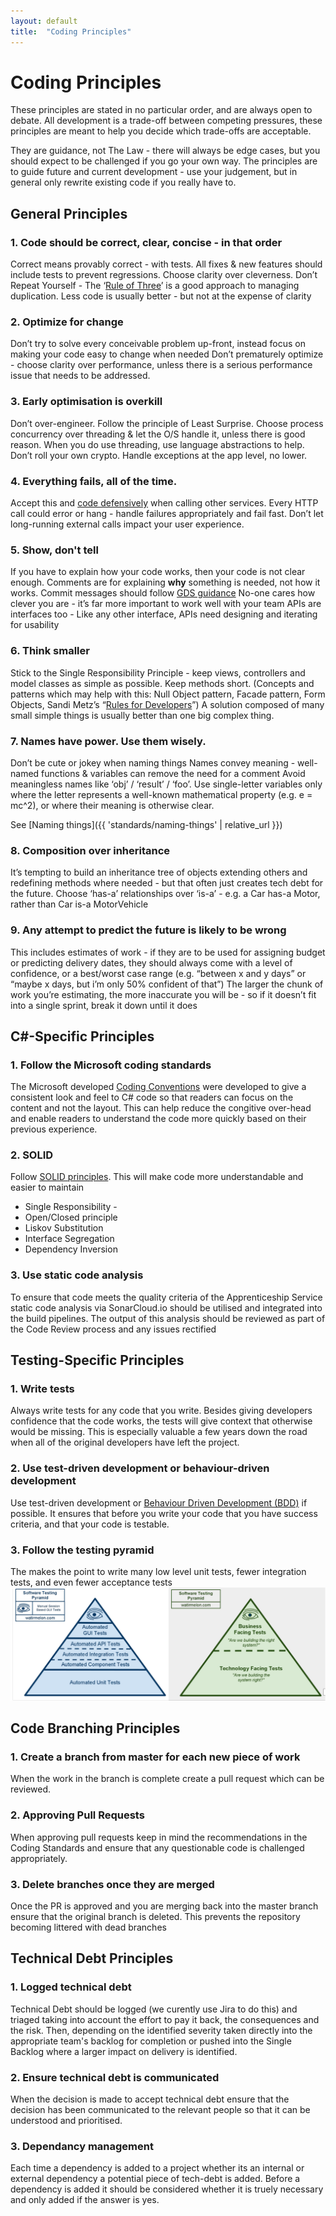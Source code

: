 ```yaml
---
layout: default
title:  "Coding Principles"
---
```


# Coding Principles

These principles are stated in no particular order, and are always open to debate. All development is a trade-off between competing pressures, these principles are meant to help you decide which trade-offs are acceptable.

They are guidance, not The Law - there will always be edge cases, but you should expect to be challenged if you go your own way. The principles are to guide future and current development - use your judgement, but in general only rewrite existing code if you really have to.

## General Principles

### 1. Code should be correct, clear, concise - in that order

Correct means provably correct - with tests. All fixes & new features should include tests to prevent regressions.
Choose clarity over cleverness.
Don’t Repeat Yourself - The ‘[Rule of Three](https://en.wikipedia.org/wiki/Rule_of_three_(computer_programming))’ is a good approach to managing duplication. Less code is usually better - but not at the expense of clarity

### 2. Optimize for change
Don’t try to solve every conceivable problem up-front, instead focus on making your code easy to change when needed
Don’t prematurely optimize - choose clarity over performance, unless there is a serious performance issue that needs to be addressed.

### 3. Early optimisation is overkill
Don’t over-engineer. Follow the principle of Least Surprise. Choose process
concurrency over threading & let the O/S handle it, unless there is good reason.
When you do use threading, use language abstractions to help. Don’t roll your
own crypto. Handle exceptions at the app level, no lower.

### 4. Everything fails, all of the time.
Accept this and [code defensively](https://en.wikipedia.org/wiki/Defensive_programming) when calling other services.
Every HTTP call could error or hang - handle failures appropriately and fail fast. Don’t let long-running external calls impact your user experience.

### 5. Show, don't tell
If you have to explain how your code works, then your code is not clear enough.
Comments are for explaining <strong>why</strong> something is needed, not how it works.
Commit messages should follow [GDS guidance](https://github.com/alphagov/styleguides/blob/master/git.md)
No-one cares how clever you are - it’s far more important to work well with your team
APIs are interfaces too - Like any other interface, APIs need designing and iterating for usability

### 6. Think smaller
Stick to the Single Responsibility Principle - keep views, controllers and model classes as simple as possible. Keep methods short. (Concepts and patterns which may help with this: Null Object pattern, Facade pattern, Form Objects, Sandi Metz’s “[Rules for Developers](https://robots.thoughtbot.com/sandi-metz-rules-for-developers)”)
A solution composed of many small simple things is usually better than one big complex thing.

### 7. Names have power. Use them wisely.
Don’t be cute or jokey when naming things
Names convey meaning - well-named functions & variables can remove the need for a comment
Avoid meaningless names like ‘obj’ / ‘result’ / ‘foo’.
Use single-letter variables only where the letter represents a well-known mathematical property (e.g. e = mc^2), or where their meaning is otherwise clear.


See [Naming things]({{ 'standards/naming-things' | relative_url  }})

### 8. Composition over inheritance
It’s tempting to build an inheritance tree of objects extending others and redefining methods where needed - but that often just creates tech debt for the future. Choose ‘has-a’ relationships over ‘is-a’ - e.g. a Car has-a Motor, rather than Car is-a MotorVehicle

### 9. Any attempt to predict the future is likely to be wrong
This includes estimates of work - if they are to be used for assigning budget or predicting delivery dates, they should always come with a level of confidence, or a best/worst case range (e.g. “between x and y days” or “maybe x days, but i’m only 50% confident of that”)
The larger the chunk of work you’re estimating, the more inaccurate you will be - so if it doesn’t fit into a single sprint, break it down until it does

## C#-Specific Principles

### 1. Follow the Microsoft coding standards
The Microsoft developed [Coding Conventions](https://docs.microsoft.com/en-us/dotnet/csharp/programming-guide/inside-a-program/coding-conventions) were  developed to give a consistent look and feel to C# code so that readers can focus on the content and not the layout. This can help reduce the congitive over-head and enable readers to understand the code more quickly based on their previous experience.

### 2. SOLID
Follow [SOLID principles](https://en.wikipedia.org/wiki/SOLID). This will make code more understandable and easier to maintain
* Single Responsibility - 
* Open/Closed principle
* Liskov Substitution
* Interface Segregation
* Dependency Inversion

### 3. Use static code analysis
To ensure that code meets the quality criteria of the Apprenticeship Service static code analysis via SonarCloud.io should be utilised and integrated into the build pipelines. The output of this analysis should be reviewed as part of the Code Review process and any issues rectified

## Testing-Specific Principles

### 1. Write tests

Always write tests for any code that you write. Besides giving developers confidence that the code works, the tests will give context that otherwise would be missing. This is especially valuable a few years down the road when all of the original developers have left the project.

### 2. Use test-driven development or behaviour-driven development
Use test-driven development or [Behaviour Driven Development (BDD)](http://dannorth.net/introducing-bdd/) if possible. It ensures that before you write your code that you have success criteria, and that your code is testable.

### 3. Follow the testing pyramid
The makes the point to write many low level unit tests, fewer integration tests, and even fewer acceptance tests
![testing pyramid](./images/test-pyramid.png)

## Code Branching Principles

### 1. Create a branch from master for each new piece of work
When the work in the branch is complete create a pull request which can be reviewed.

### 2. Approving Pull Requests
When approving pull requests keep in mind the recommendations in the Coding Standards and ensure that any questionable code is challenged appropriately.

### 3. Delete branches once they are merged
Once the PR is approved and you are merging back into the master branch ensure that the original branch is deleted. This prevents the repository becoming littered with dead branches

## Technical Debt Principles

### 1. Logged technical debt 

Technical Debt should be logged (we curently use Jira to do this) and triaged taking into account the effort to pay it back, the consequences and the risk. Then, depending on the identified severity taken directly into the appropriate team's backlog for completion or pushed into the Single Backlog where a larger impact on delivery is identified.

### 2. Ensure technical debt is communicated
When the decision is made to accept technical debt ensure that the decision has been communicated to the relevant people so that it can be understood and prioritised.

### 3. Dependancy management
Each time a dependency is added to a project whether its an internal or external dependency a potential piece of tech-debt is added. Before a dependency is added it should be considered whether it is truely necessary and only added if the answer is yes.

